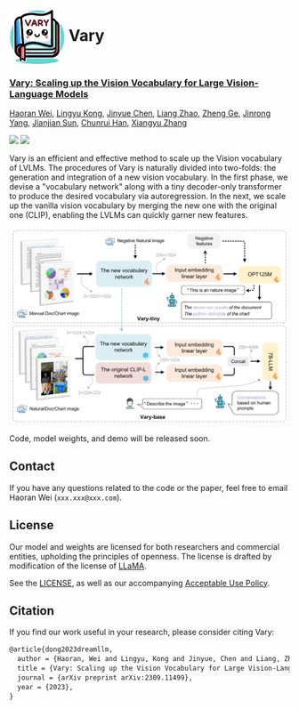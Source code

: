 # <img src="assets/logo.jpg" style="width: 100px" align=center> Vary

<h3><a href="">Vary: Scaling up the Vision Vocabulary for Large Vision-Language Models</a></h3>

[Haoran Wei](https://scholar.google.com/citations?user=J4naK0MAAAAJ&hl=en), [Lingyu Kong](), [Jinyue Chen](), [Liang Zhao](), [Zheng Ge](https://joker316701882.github.io/), [Jinrong Yang](https://yancie-yjr.github.io/), [Jianjian Sun](https://scholar.google.com/citations?user=MVZrGkYAAAAJ&hl=en), [Chunrui Han](), [Xiangyu Zhang](https://scholar.google.com/citations?user=yuB-cfoAAAAJ&hl=en)
	
<a href="https://varybase.github.io/"><img src="https://img.shields.io/badge/Project-Page-Green"></a>
<a href="https://arxiv.org/abs/2309.11499"><img src="https://img.shields.io/badge/Paper-PDF-orange"></a> 

Vary is an efficient and effective method to scale up the Vision vocabulary of LVLMs. 
                    The procedures of Vary is naturally divided into two-folds: the generation and integration of a new vision 
                    vocabulary. In the first phase, we devise a "vocabulary network" along with a tiny decoder-only 
                    transformer to produce the desired vocabulary via autoregression. In the next, we scale up the vanilla 
                    vision vocabulary by merging the new one with the original one (CLIP), enabling the LVLMs can quickly 
                    garner new features. 

![](assets/vary.png)

Code, model weights, and demo will be released soon.


## Contact
If you have any questions related to the code or the paper, feel free to email Haoran Wei (`xxx.xxx@xxx.com`).

## License
Our model and weights are licensed for both researchers and commercial entities, upholding the principles of openness. The license is drafted by modification of the license of [LLaMA](https://github.com/facebookresearch/llama).

See the [LICENSE](./LICENSE), as well as our accompanying [Acceptable Use Policy](./USE_POLICY.md).

## Citation

If you find our work useful in your research, please consider citing Vary:
```tex
@article{dong2023dreamllm,
  author = {Haoran, Wei and Lingyu, Kong and Jinyue, Chen and Liang, Zhao and Zheng, Ge and Jinrong, Yang and Jianjian, Sun and Chunrui, Han and Xiangyu, Zhang},
  title = {Vary: Scaling up the Vision Vocabulary for Large Vision-Language Models},
  journal = {arXiv preprint arXiv:2309.11499},
  year = {2023},
}
```
